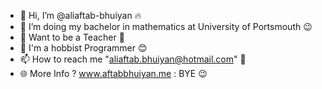- 👋 Hi, I’m @aliaftab-bhuiyan 🔥
- 👀 I’m doing my bachelor in mathematics at University of Portsmouth 😉
- 🌱 Want to be a Teacher 🚀
- 💞️ I'm a hobbist Programmer 😊
- 📫 How to reach me "aliaftab.bhuiyan@hotmail.com" 👋
- 🌐 More Info ? www.aftabbhuiyan.me : BYE 😉
